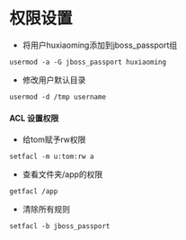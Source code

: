# 权限设置

- 将用户huxiaoming添加到jboss_passport组
```
usermod -a -G jboss_passport huxiaoming
```
- 修改用户默认目录
```
usermod -d /tmp username
```

#### ACL  设置权限
- 给tom赋予rw权限
```
setfacl -m u:tom:rw a 
```
- 查看文件夹/app的权限
 ```
getfacl /app
```

- 清除所有规则
 ```
setfacl -b jboss_passport 
```